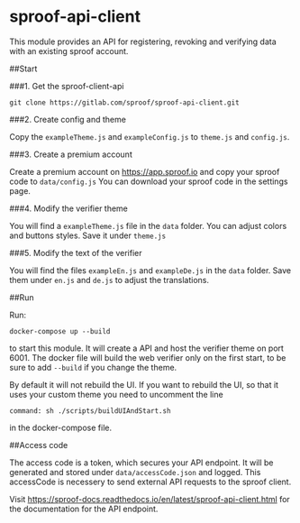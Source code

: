 # sproof-api-client

This module provides an API for registering, revoking and verifying data with an existing sproof account.

##Start

###1. Get the sproof-client-api

``git clone https://gitlab.com/sproof/sproof-api-client.git`` 

###2. Create config and theme

Copy the ```exampleTheme.js``` and ```exampleConfig.js``` to ```theme.js``` and ```config.js```. 

###3. Create a premium account

Create a premium account on https://app.sproof.io and copy your sproof code to ``data/config.js``
You can download your sproof code in the settings page.

###4. Modify the verifier theme 

You will find a ``exampleTheme.js`` file in the ``data`` folder. You can adjust colors and buttons styles. Save it under ```theme.js```
 

###5. Modify the text of the verifier

You will find the files ```exampleEn.js``` and ``exampleDe.js`` in the ``data`` folder. Save them under ``en.js`` and ``de.js`` to adjust the translations.



##Run

Run: 

```docker-compose up --build```

to start this module. It will create a API and host the verifier theme on port 6001. The docker file will build the web verifier only on the first start, to be sure to add ``--build`` if you change the theme.
 
 By default it will not rebuild the UI. If you want to rebuild the UI, so that it uses your custom theme you need to uncomment the line 
 
 ```command: sh ./scripts/buildUIAndStart.sh``` 
 
 in the docker-compose file.
 
 

##Access code

The access code is a token, which secures your API endpoint. It will be generated and stored under ```data/accessCode.json``` and logged. This accessCode is necessery to send external API requests to the sproof client. 


Visit https://sproof-docs.readthedocs.io/en/latest/sproof-api-client.html for the documentation for the API endpoint.



